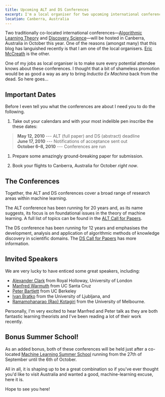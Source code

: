```yaml
---
title: Upcoming ALT and DS Conferences
excerpt: I'm a local organiser for two upcoming international conferences. This is a shameless bit of promotion. 
location: Canberra, Australia
---
```


Two traditionally co-located international conferences—[Algorithmic Learning Theory][alt] and [Discovery Science][ds]—will be hosted in Canberra, Australia in October this year. One of the reasons (amongst many) that this blog has languished recently is that I am one of the local organisers. [Eric McCreath][eric] is the other. 

[alt]: http://conflate.net/alt10
[ds]: http://conflate.net/ds10
[eric]: http://cs.anu.edu.au/~Eric.McCreath/

One of my jobs as local organiser is to make sure every potential attendee knows about these conferences. I thought that a bit of shameless promotion would be as good a way as any to bring _Inductio Ex Machina_ back from the dead. So here goes...

Important Dates
---------------
Before I even tell you what the conferences are about I need you to do the following.

1. Take out your calendars and with your most indelible pen inscribe the these dates:

 > **May 12, 2010** --- ALT (full paper) and DS (abstract) deadline   
 > **June 17, 2010** --- Notifications of acceptance sent out   
 > **October 6–8, 2010** --- Conferences are run   

1. Prepare some amazingly ground-breaking paper for submission.
  
1. Book your flights to Canberra, Australia for October _right now_.
  
The Conferences
---------------
Together, the ALT and DS conferences cover a broad range of research areas within machine learning. 

The ALT conference has been running for 20 years and, as its name suggests, its focus is on foundational issues in the theory of machine learning. A full list of topics can be found in the [ALT Call for Papers](http://www-alg.ist.hokudai.ac.jp/~thomas/ALT10/alt10c.html).

The DS conference has been running for 12 years and emphasises the development, analysis and application of algorithmic methods of knowledge discovery in scientific domains. The [DS Call for Papers](http://www.cse.unsw.edu.au/~achim/DS10/cfp.html) has more information.

Invited Speakers
----------------
We are very lucky to have enticed some great speakers, including: 

* [Alexander Clark](http://www.cs.rhul.ac.uk/home/alexc/) from Royal Holloway, University of London
* [Manfred Warmuth](http://users.soe.ucsc.edu/%7Emanfred/) from UC Santa Cruz
* [Peter Bartlett](http://stat-www.berkeley.edu/%7Ebartlett/) from UC Berkeley
* [Ivan Bratko](http://www.ailab.si/ivan/) from the University of Ljubljana, and
* [Ramamohanarao (Rao) Kotagiri](http://ww2.cs.mu.oz.au/%7Erao/) from the University of Melbourne.

Personally, I'm very excited to hear Manfred and Peter talk as they are both fantastic learning theorists and I've been reading a lot of their work recently.

Bonus Summer School!
--------------------
As an added bonus, both of these conferences will be held just after a co-located [Machine Learning Summer School](http://canberra10.mlss.cc/) running from the 27th of September until the 6th of October.

All in all, it is shaping up to be a great combination so if you've ever thought you'd like to visit Australia and wanted a good, machine-learning excuse, here it is.

Hope to see you here!
